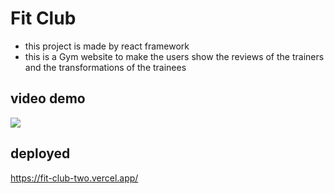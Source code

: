 # Fit Club
- this project is made by react framework
- this is a Gym website to make the users show the reviews of the trainers and the transformations of the trainees


## video demo
![](https://github.com/MahmoudRedaSayed/Fit-Club/blob/main/videos/Demo.gif)

## deployed
https://fit-club-two.vercel.app/
